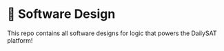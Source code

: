 # 🧠 Software Design 

This repo contains all software designs for logic that powers the DailySAT platform! 
